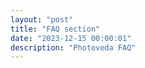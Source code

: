 ```yaml
---
layout: "post"
title: "FAQ section"
date: "2023-12-15 00:00:01"
description: "Photoveda FAQ"
---
```


